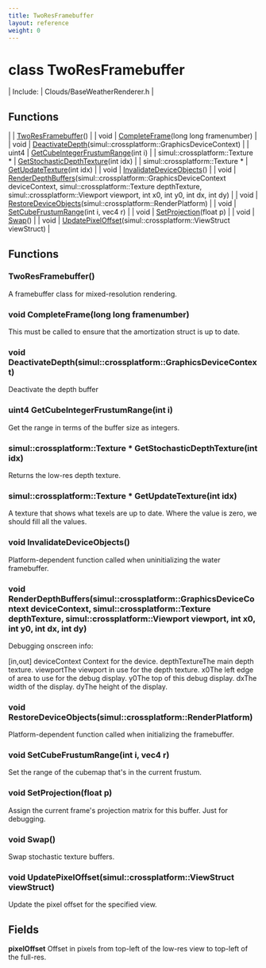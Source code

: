 ```yaml
---
title: TwoResFramebuffer
layout: reference
weight: 0
---
```

class TwoResFramebuffer
===

| Include: | Clouds/BaseWeatherRenderer.h |



Functions
---

|  | [TwoResFramebuffer](#TwoResFramebuffer)() |
| void | [CompleteFrame](#CompleteFrame)(long long framenumber) |
| void | [DeactivateDepth](#DeactivateDepth)(simul::crossplatform::GraphicsDeviceContext) |
| uint4 | [GetCubeIntegerFrustumRange](#GetCubeIntegerFrustumRange)(int i) |
| simul::crossplatform::Texture * | [GetStochasticDepthTexture](#GetStochasticDepthTexture)(int idx) |
| simul::crossplatform::Texture * | [GetUpdateTexture](#GetUpdateTexture)(int idx) |
| void | [InvalidateDeviceObjects](#InvalidateDeviceObjects)() |
| void | [RenderDepthBuffers](#RenderDepthBuffers)(simul::crossplatform::GraphicsDeviceContext deviceContext, simul::crossplatform::Texture depthTexture, simul::crossplatform::Viewport viewport, int x0, int y0, int dx, int dy) |
| void | [RestoreDeviceObjects](#RestoreDeviceObjects)(simul::crossplatform::RenderPlatform) |
| void | [SetCubeFrustumRange](#SetCubeFrustumRange)(int i, vec4 r) |
| void | [SetProjection](#SetProjection)(float p) |
| void | [Swap](#Swap)() |
| void | [UpdatePixelOffset](#UpdatePixelOffset)(simul::crossplatform::ViewStruct viewStruct) |


Functions
---
<a name="TwoResFramebuffer"></a>
###  TwoResFramebuffer()
A framebuffer class for mixed-resolution rendering.
<a name="CompleteFrame"></a>
### void CompleteFrame(long long framenumber)
This must be called to ensure that the amortization struct is up to date.
<a name="DeactivateDepth"></a>
### void DeactivateDepth(simul::crossplatform::GraphicsDeviceContext)
Deactivate the depth buffer
<a name="GetCubeIntegerFrustumRange"></a>
### uint4 GetCubeIntegerFrustumRange(int i)
Get the range in terms of the buffer size as integers.
<a name="GetStochasticDepthTexture"></a>
### simul::crossplatform::Texture * GetStochasticDepthTexture(int idx)
Returns the low-res depth texture.
<a name="GetUpdateTexture"></a>
### simul::crossplatform::Texture * GetUpdateTexture(int idx)
A texture that shows what texels are up to date. Where the value is zero, we should fill all the values.
<a name="InvalidateDeviceObjects"></a>
### void InvalidateDeviceObjects()
Platform-dependent function called when uninitializing the water framebuffer.
<a name="RenderDepthBuffers"></a>
### void RenderDepthBuffers(simul::crossplatform::GraphicsDeviceContext deviceContext, simul::crossplatform::Texture depthTexture, simul::crossplatform::Viewport viewport, int x0, int y0, int dx, int dy)
Debugging onscreen info:

[in,out] deviceContext   Context for the device.
depthTextureThe main depth texture.
viewportThe viewport in use for the depth texture.
x0The left edge of area to use for the debug display.
y0The top of this debug display.
dxThe width of the display.
dyThe height of the display.
<a name="RestoreDeviceObjects"></a>
### void RestoreDeviceObjects(simul::crossplatform::RenderPlatform)
Platform-dependent function called when initializing the framebuffer.
<a name="SetCubeFrustumRange"></a>
### void SetCubeFrustumRange(int i, vec4 r)
Set the range of the cubemap that's in the current frustum.
<a name="SetProjection"></a>
### void SetProjection(float p)
Assign the current frame's projection matrix for this buffer. Just for debugging.
<a name="Swap"></a>
### void Swap()
Swap stochastic texture buffers.
<a name="UpdatePixelOffset"></a>
### void UpdatePixelOffset(simul::crossplatform::ViewStruct viewStruct)
Update the pixel offset for the specified view.

Fields
---

**pixelOffset**  Offset in pixels from top-left of the low-res view to top-left of the full-res.
